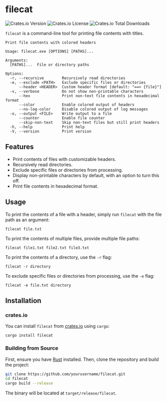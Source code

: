 # filecat

![Crates.io Version](https://img.shields.io/crates/v/filecat)
![Crates.io License](https://img.shields.io/crates/l/filecat)
![Crates.io Total Downloads](https://img.shields.io/crates/d/filecat)

`filecat` is a command-line tool for printing file contents with titles.

```shell
Print file contents with colored headers

Usage: filecat.exe [OPTIONS] [PATHS]...

Arguments:
  [PATHS]...  File or directory paths

Options:
  -r, --recursive        Recursively read directories
  -e, --exclude <PATH>   Exclude specific files or directories
      --header <HEADER>  Custom header format [default: "==> {file}"]
  -v, --verbose          Do not show non-printable characters
      --hex              Print non-text file contents in hexadecimal format
      --color            Enable colored output of headers
      --no-log-color     Disable colored output of log messages
  -o, --output <FILE>    Write output to a file
      --counter          Enable file counter
      --skip-non-text    Skip non-text files but still print headers
  -h, --help             Print help
  -V, --version          Print version
```

## Features

- Print contents of files with customizable headers.
- Recursively read directories.
- Exclude specific files or directories from processing.
- Display non-printable characters by default, with an option to turn this off.
- Print file contents in hexadecimal format.

## Usage

To print the contents of a file with a header, simply run `filecat` with the file path as an argument:

```shell
filecat file.txt
```

To print the contents of multiple files, provide multiple file paths:

```shell
filecat file1.txt file2.txt file3.txt
```

To print the contents of a directory, use the `-r` flag:

```shell
filecat -r directory
```

To exclude specific files or directories from processing, use the `-e` flag:

```shell
filecat -e file.txt directory
```

## Installation

### crates.io

You can install `filecat` from [crates.io](https://crates.io/crates/filecat) using `cargo`:

```shell
cargo install filecat
```

### Building from Source

First, ensure you have [Rust](https://www.rust-lang.org/tools/install) installed. Then, clone the repository and build the project:

```sh
git clone https://github.com/yourusername/filecat.git
cd filecat
cargo build --release
```

The binary will be located at `target/release/filecat`.
